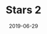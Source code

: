 --- 
title: Stars 2
date: '2019-06-29'
thumb_image: images/mar-4yo/4yo-mar-stars2.jpg
thumb_image_alt: Stars 2
image: images/mar-4yo/4yo-mar-stars2.jpg
image_alt: Stars 2
template: project 
---	